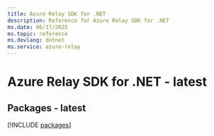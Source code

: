 ```yaml
---
title: Azure Relay SDK for .NET
description: Reference for Azure Relay SDK for .NET
ms.date: 06/17/2025
ms.topic: reference
ms.devlang: dotnet
ms.service: azure-relay
---
```

# Azure Relay SDK for .NET - latest
## Packages - latest
[!INCLUDE [packages](relay-index.md)]